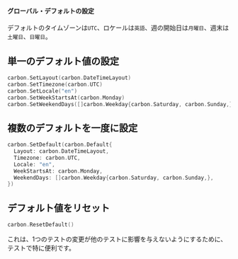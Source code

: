 #### グローバル・デフォルトの設定
デフォルトのタイムゾーンは` UTC `、ロケールは`英語`、週の開始日は`月曜日`、週末は`土曜日`、`日曜日`。

## 単一のデフォルト値の設定
```go
carbon.SetLayout(carbon.DateTimeLayout)
carbon.SetTimezone(carbon.UTC)
carbon.SetLocale("en")
carbon.SetWeekStartsAt(carbon.Monday)
carbon.SetWeekendDays([]carbon.Weekday{carbon.Saturday, carbon.Sunday,})
```

## 複数のデフォルトを一度に設定
```go
carbon.SetDefault(carbon.Default{
  Layout: carbon.DateTimeLayout,
  Timezone: carbon.UTC,
  Locale: "en",
  WeekStartsAt: carbon.Monday,
  WeekendDays: []carbon.Weekday{carbon.Saturday, carbon.Sunday,},
})
```

## デフォルト値をリセット
```go
carbon.ResetDefault()
```
これは、1つのテストの変更が他のテストに影響を与えないようにするために、テストで特に便利です。